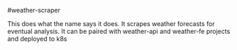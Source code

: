 #weather-scraper

This does what the name says it does. It scrapes weather forecasts for eventual analysis.
It can be paired with weather-api and weather-fe projects and deployed to k8s
